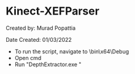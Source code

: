 # Kinect-XEFParser

Created by: Murad Popattia

Date Created: 01/03/2022

- To run the script, navigate to \bin\x64\Debug
- Open cmd
- Run "DepthExtractor.exe <path-to-xef-file> <output-dir>"


